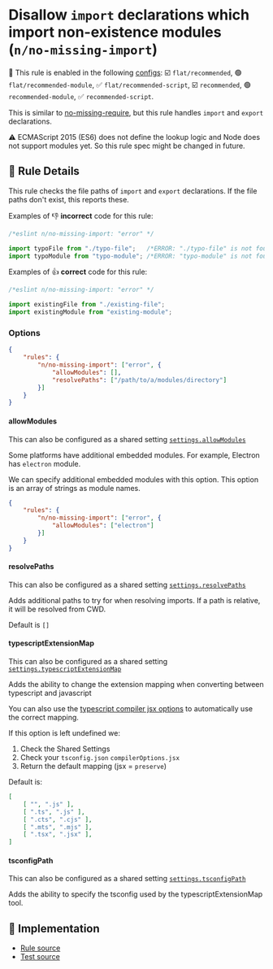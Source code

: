 # Disallow `import` declarations which import non-existence modules (`n/no-missing-import`)

💼 This rule is enabled in the following [configs](https://github.com/eslint-community/eslint-plugin-n#-configs): ☑️ `flat/recommended`, 🟢 `flat/recommended-module`, ✅ `flat/recommended-script`, ☑️ `recommended`, 🟢 `recommended-module`, ✅ `recommended-script`.

<!-- end auto-generated rule header -->

This is similar to [no-missing-require](no-missing-require.md), but this rule handles `import` and `export` declarations.

⚠️ ECMAScript 2015 (ES6) does not define the lookup logic and Node does not support modules yet. So this rule spec might be changed in future.

## 📖 Rule Details

This rule checks the file paths of `import` and `export` declarations.
If the file paths don't exist, this reports these.

Examples of 👎 **incorrect** code for this rule:

```js
/*eslint n/no-missing-import: "error" */

import typoFile from "./typo-file";   /*ERROR: "./typo-file" is not found.*/
import typoModule from "typo-module"; /*ERROR: "typo-module" is not found.*/
```

Examples of 👍 **correct** code for this rule:

```js
/*eslint n/no-missing-import: "error" */

import existingFile from "./existing-file";
import existingModule from "existing-module";
```

### Options

```json
{
    "rules": {
        "n/no-missing-import": ["error", {
            "allowModules": [],
            "resolvePaths": ["/path/to/a/modules/directory"]
        }]
    }
}
```

#### allowModules

This can also be configured as a shared setting [`settings.allowModules`](../shared-settings.md#allowmodules)

Some platforms have additional embedded modules.
For example, Electron has `electron` module.

We can specify additional embedded modules with this option.
This option is an array of strings as module names.

```json
{
    "rules": {
        "n/no-missing-import": ["error", {
            "allowModules": ["electron"]
        }]
    }
}
```

#### resolvePaths

This can also be configured as a shared setting [`settings.resolvePaths`](../shared-settings.md#resolvepaths)

Adds additional paths to try for when resolving imports.
If a path is relative, it will be resolved from CWD.

Default is `[]`

#### typescriptExtensionMap

This can also be configured as a shared setting [`settings.typescriptExtensionMap`](../shared-settings.md#typescriptextensionmap)

Adds the ability to change the extension mapping when converting between typescript and javascript

You can also use the [typescript compiler jsx options](https://www.typescriptlang.org/tsconfig#jsx) to automatically use the correct mapping.

If this option is left undefined we:

1. Check the Shared Settings
2. Check your `tsconfig.json` `compilerOptions.jsx`
3. Return the default mapping (jsx = `preserve`)

Default is:

```json
[
    [ "", ".js" ],
    [ ".ts", ".js" ],
    [ ".cts", ".cjs" ],
    [ ".mts", ".mjs" ],
    [ ".tsx", ".jsx" ],
]
```

#### tsconfigPath

This can also be configured as a shared setting [`settings.tsconfigPath`](../shared-settings.md#tsconfigpath)

Adds the ability to specify the tsconfig used by the typescriptExtensionMap tool.

## 🔎 Implementation

- [Rule source](../../lib/rules/no-missing-import.js)
- [Test source](../../tests/lib/rules/no-missing-import.js)
